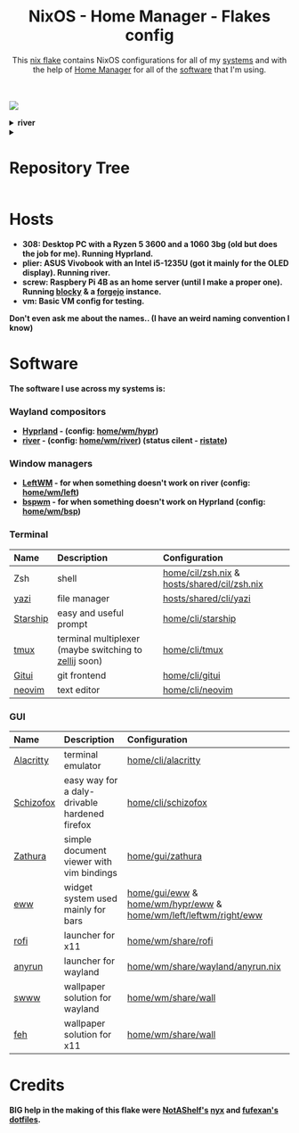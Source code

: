 <h1 align="center"> NixOS - Home Manager - Flakes config </h1>

<div align="center">
    This <a href="https://nixos.wiki/wiki/Flakes ">nix flake</a> contains NixOS configurations for all of my <a href="#Hosts" />systems</a> and with the help of <a href="https://github.com/nix-community/home-manager">Home Manager</a> for all of the <a href="#Software" >software</a> that I'm using. 
</div><br/><br/>

![](.github/assets/Screenshot-2024-08-28_11:20:29.png)

<details><summary><b>river</summary>

![](.github/assets/Screenshot-2024-09-03_15:17:15.png)

</details>


<details>
    <summary><h1>Repository Tree</h1></summary>

```nix
.
├── checks
│   └── default.nix
├── derivations
│   ├── binsider.nix
│   ├── KeyboardVisualizer.nix
│   ├── rmpc.nix
│   └── zohoMail.nix
├── home
│   ├── cli
│   │   ├── zzz
│   │   │   ├── dapu.nix
│   │   │   └── default.nix
│   │   ├── age.nix
│   │   ├── btop.nix
│   │   ├── default.nix
│   │   ├── git.nix
│   │   ├── gitui.nix
│   │   ├── lazygit.nix
│   │   ├── leetcode_cli.nix
│   │   ├── starship.nix
│   │   ├── tmux.nix
│   │   ├── zellij.nix
│   │   └── zsh.nix
│   ├── dev
│   │   ├── c.nix
│   │   ├── default.nix
│   │   ├── go.nix
│   │   ├── java.nix
│   │   ├── js.nix
│   │   ├── lua.nix
│   │   ├── nix.nix
│   │   ├── php.nix
│   │   ├── python.nix
│   │   ├── rust.nix
│   │   └── zig.nix
│   ├── editors
│   │   ├── emacs
│   │   │   ├── crol.el
│   │   │   ├── default.nix
│   │   │   ├── epkgs.nix
│   │   │   └── init.el
│   │   ├── neovim
│   │   │   ├── nvim
│   │   │   │   ├── lua
│   │   │   │   │   ├── lib
│   │   │   │   │   │   └── nivm_tree_git_open.lua
│   │   │   │   │   ├── plugins
│   │   │   │   │   │   ├── brrr.lua
│   │   │   │   │   │   ├── cmp.lua
│   │   │   │   │   │   ├── colorizer.lua
│   │   │   │   │   │   ├── comment.lua
│   │   │   │   │   │   ├── conform.lua
│   │   │   │   │   │   ├── discord.lua
│   │   │   │   │   │   ├── dressing.lua
│   │   │   │   │   │   ├── feline.lua
│   │   │   │   │   │   ├── gitsigns.lua
│   │   │   │   │   │   ├── harpoon.lua
│   │   │   │   │   │   ├── ibl.lua
│   │   │   │   │   │   ├── init.lua
│   │   │   │   │   │   ├── lsp.lua
│   │   │   │   │   │   ├── markdown_preview.lua
│   │   │   │   │   │   ├── noice.lua
│   │   │   │   │   │   ├── nvimtree.lua
│   │   │   │   │   │   ├── oil.lua
│   │   │   │   │   │   ├── telescope.lua
│   │   │   │   │   │   ├── term.lua
│   │   │   │   │   │   ├── theme.lua
│   │   │   │   │   │   ├── treesitter.lua
│   │   │   │   │   │   └── zen.lua
│   │   │   │   │   ├── binds.lua
│   │   │   │   │   ├── init_lazy.lua
│   │   │   │   │   └── set.lua
│   │   │   │   ├── init.lua
│   │   │   │   ├── lazy-lock.json
│   │   │   │   └── LICENSE
│   │   │   └── default.nix
│   │   └── default.nix
│   ├── gui
│   │   ├── eww
│   │   │   ├── eww
│   │   │   │   ├── board
│   │   │   │   │   ├── board.scss
│   │   │   │   │   ├── board.yuck
│   │   │   │   │   ├── player-info.scss
│   │   │   │   │   ├── player-info.yuck
│   │   │   │   │   ├── power_menu.scss
│   │   │   │   │   └── power_menu.yuck
│   │   │   │   ├── images
│   │   │   │   │   ├── alacritty.png
│   │   │   │   │   ├── discord.png
│   │   │   │   │   ├── gimp.png
│   │   │   │   │   ├── github.png
│   │   │   │   │   ├── gpt.png
│   │   │   │   │   ├── lutris.png
│   │   │   │   │   ├── mousepad.png
│   │   │   │   │   ├── nvim.png
│   │   │   │   │   ├── qute.png
│   │   │   │   │   ├── reddit.png
│   │   │   │   │   ├── schizofox.png
│   │   │   │   │   ├── spotify.png
│   │   │   │   │   ├── steam.png
│   │   │   │   │   ├── thunar.png
│   │   │   │   │   ├── twitch.png
│   │   │   │   │   ├── twitter.png
│   │   │   │   │   ├── vbox.png
│   │   │   │   │   ├── vscodium.png
│   │   │   │   │   ├── x.png
│   │   │   │   │   └── youtube.png
│   │   │   │   ├── settings_board
│   │   │   │   │   ├── set_board.scss
│   │   │   │   │   └── set_board.yuck
│   │   │   │   ├── eww.scss
│   │   │   │   └── eww.yuck
│   │   │   ├── scripts
│   │   │   │   ├── dcc.nix
│   │   │   │   ├── default.nix
│   │   │   │   ├── player.nix
│   │   │   │   ├── volume.nix
│   │   │   │   └── weather.c
│   │   │   └── default.nix
│   │   ├── term_emulators
│   │   │   ├── ghostty_shaders
│   │   │   │   ├── crt.glsl
│   │   │   │   └── snow.glsl
│   │   │   ├── alacritty.nix
│   │   │   ├── default.nix
│   │   │   ├── foot.nix
│   │   │   ├── ghostty.nix
│   │   │   └── wezterm.nix
│   │   ├── default.nix
│   │   ├── KeyboardVisualizer.nix
│   │   ├── nextcloud.nix
│   │   ├── obs.nix
│   │   ├── schizofox.nix
│   │   ├── spotify.nix
│   │   ├── zathura.nix
│   │   └── zoho.nix
│   ├── misc
│   │   ├── rmpc
│   │   │   ├── config.ron
│   │   │   ├── default.nix
│   │   │   └── theme.ron
│   │   ├── agenix.nix
│   │   ├── default.nix
│   │   ├── gtk.nix
│   │   ├── mangohud.nix
│   │   ├── mpd.nix
│   │   └── xdg.nix
│   ├── profiles
│   │   ├── crolbar
│   │   │   ├── default.nix
│   │   │   └── shell_aliases.nix
│   │   ├── kubo
│   │   │   ├── default.nix
│   │   │   └── shell_aliases.nix
│   │   ├── plier
│   │   │   ├── default.nix
│   │   │   └── shell_aliases.nix
│   │   ├── pvm
│   │   │   ├── default.nix
│   │   │   ├── programs.nix
│   │   │   └── shell_aliases.nix
│   │   ├── screw
│   │   │   ├── default.nix
│   │   │   └── shell_aliases.nix
│   │   └── home.nix
│   ├── wm
│   │   ├── bsp
│   │   │   ├── eww
│   │   │   │   ├── scripts
│   │   │   │   │   ├── bsp.nix
│   │   │   │   │   ├── default.nix
│   │   │   │   │   └── pulse.nix
│   │   │   │   ├── default.nix
│   │   │   │   ├── eww.scss
│   │   │   │   └── eww.yuck
│   │   │   ├── default.nix
│   │   │   ├── polybar.nix
│   │   │   └── sxhkd.nix
│   │   ├── hypr
│   │   │   ├── eww
│   │   │   │   ├── scripts
│   │   │   │   │   ├── default.nix
│   │   │   │   │   ├── hyprland.c
│   │   │   │   │   ├── hyprland.nix
│   │   │   │   │   ├── workspace_scroll.c
│   │   │   │   │   └── workspace_scroll.nix
│   │   │   │   ├── default.nix
│   │   │   │   ├── eww.scss
│   │   │   │   └── eww.yuck
│   │   │   ├── scripts
│   │   │   │   ├── default.nix
│   │   │   │   ├── dispatch.c
│   │   │   │   └── dispatch.nix
│   │   │   ├── binds.nix
│   │   │   ├── default.nix
│   │   │   └── settings.nix
│   │   ├── i3
│   │   │   ├── binds.nix
│   │   │   ├── default.nix
│   │   │   └── kb.nix
│   │   ├── left
│   │   │   ├── eww
│   │   │   │   ├── btm_tray
│   │   │   │   │   ├── btm_tray.scss
│   │   │   │   │   └── btm_tray.yuck
│   │   │   │   ├── tags
│   │   │   │   │   ├── tags.scss
│   │   │   │   │   └── tags.yuck
│   │   │   │   ├── eww.scss
│   │   │   │   └── eww.yuck
│   │   │   ├── binds.nix
│   │   │   ├── default.nix
│   │   │   ├── kb.nix
│   │   │   ├── settings.nix
│   │   │   └── workspace_scroll.nix
│   │   ├── niri
│   │   │   ├── eww
│   │   │   │   ├── bar
│   │   │   │   │   ├── bar.scss
│   │   │   │   │   └── bar.yuck
│   │   │   │   ├── btm_tray
│   │   │   │   │   ├── btm_tray.scss
│   │   │   │   │   └── btm_tray.yuck
│   │   │   │   ├── scripts
│   │   │   │   │   ├── default.nix
│   │   │   │   │   └── niri.nix
│   │   │   │   ├── tags
│   │   │   │   │   ├── tags.scss
│   │   │   │   │   └── tags.yuck
│   │   │   │   ├── default.nix
│   │   │   │   ├── eww.scss
│   │   │   │   └── eww.yuck
│   │   │   ├── binds.nix
│   │   │   ├── default.nix
│   │   │   ├── keyboardGrabber.nix
│   │   │   └── settings.nix
│   │   ├── river
│   │   │   ├── eww
│   │   │   │   ├── btm_tray
│   │   │   │   │   ├── btm_tray.scss
│   │   │   │   │   └── btm_tray.yuck
│   │   │   │   ├── scripts
│   │   │   │   │   ├── default.nix
│   │   │   │   │   ├── ristate.c
│   │   │   │   │   └── ristate.nix
│   │   │   │   ├── tags
│   │   │   │   │   ├── tags.scss
│   │   │   │   │   └── tags.yuck
│   │   │   │   ├── default.nix
│   │   │   │   ├── eww.scss
│   │   │   │   └── eww.yuck
│   │   │   ├── binds.nix
│   │   │   ├── default.nix
│   │   │   ├── kanshi.nix
│   │   │   ├── settings.nix
│   │   │   └── way_displays.nix
│   │   ├── share
│   │   │   ├── binds
│   │   │   │   ├── default.nix
│   │   │   │   ├── helpers.nix
│   │   │   │   └── river.nix
│   │   │   ├── rofi
│   │   │   │   ├── default.nix
│   │   │   │   └── spotlight-dark.rasi
│   │   │   ├── scripts
│   │   │   │   ├── default.nix
│   │   │   │   ├── default-sink.nix
│   │   │   │   ├── pulse.nix
│   │   │   │   ├── rgb.nix
│   │   │   │   ├── volSock.nix
│   │   │   │   └── volume.nix
│   │   │   ├── wall
│   │   │   │   ├── wallpapers
│   │   │   │   │   ├── wall0.png
│   │   │   │   │   ├── wall1.png
│   │   │   │   │   └── wall3.png
│   │   │   │   ├── default.nix
│   │   │   │   └── wall.nix
│   │   │   ├── wayland
│   │   │   │   ├── anyrun.nix
│   │   │   │   └── default.nix
│   │   │   ├── x11
│   │   │   │   └── default.nix
│   │   │   ├── dunst.nix
│   │   │   └── picom.nix
│   │   ├── sway
│   │   │   ├── binds.nix
│   │   │   ├── default.nix
│   │   │   └── settings.nix
│   │   └── xfwm
│   │       └── default.nix
│   ├── default.nix
│   └── user_modules.nix
├── hosts
│   ├── 308
│   │   ├── servers
│   │   │   ├── default.nix
│   │   │   └── syncthing.nix
│   │   ├── audio.nix
│   │   ├── boot.nix
│   │   ├── default.nix
│   │   ├── fs.nix
│   │   ├── hardware.nix
│   │   ├── net.nix
│   │   ├── programs.nix
│   │   ├── security.nix
│   │   ├── services.nix
│   │   └── user.nix
│   ├── plier
│   │   ├── servers
│   │   │   ├── default.nix
│   │   │   └── syncthing.nix
│   │   ├── audio.nix
│   │   ├── boot.nix
│   │   ├── default.nix
│   │   ├── fs.nix
│   │   ├── hardware.nix
│   │   ├── net.nix
│   │   ├── programs.nix
│   │   ├── security.nix
│   │   ├── services.nix
│   │   └── user.nix
│   ├── screw
│   │   ├── servers
│   │   │   ├── blocky.nix
│   │   │   ├── default.nix
│   │   │   ├── forge.nix
│   │   │   ├── freshrss.nix
│   │   │   ├── grafana.nix
│   │   │   ├── nfs.nix
│   │   │   ├── nginx.nix
│   │   │   ├── prometheus.nix
│   │   │   └── tailscale.nix
│   │   ├── boot.nix
│   │   ├── default.nix
│   │   ├── fs.nix
│   │   ├── hardware.nix
│   │   ├── net.nix
│   │   ├── security.nix
│   │   ├── services.nix
│   │   └── user.nix
│   ├── shared
│   │   ├── cli
│   │   │   ├── default.nix
│   │   │   ├── yazi.nix
│   │   │   └── zsh.nix
│   │   ├── dev
│   │   │   └── default.nix
│   │   ├── gamer
│   │   │   ├── default.nix
│   │   │   ├── nix-ld.nix
│   │   │   └── steam.nix
│   │   ├── gui
│   │   │   ├── default.nix
│   │   │   ├── fonts.nix
│   │   │   ├── qt.nix
│   │   │   ├── thunar.nix
│   │   │   └── xdg.nix
│   │   ├── virt
│   │   │   └── default.nix
│   │   ├── agenix.nix
│   │   ├── default.nix
│   │   ├── env.nix
│   │   ├── locales.nix
│   │   └── nix.nix
│   ├── vm
│   │   ├── boot.nix
│   │   ├── default.nix
│   │   ├── fs.nix
│   │   ├── net.nix
│   │   ├── security.nix
│   │   ├── services.nix
│   │   └── user.nix
│   └── default.nix
├── lib
│   ├── bindsTranslator.nix
│   ├── default.nix
│   ├── sys_builders.nix
│   ├── utils.nix
│   └── writers.nix
├── modules
│   ├── hm
│   │   ├── cbinds.nix
│   │   └── default.nix
│   └── nixos
│       ├── default.nix
│       └── syncthing.nix
├── secrets
│   ├── freshRSSpass.age
│   ├── git.age
│   ├── leet.age
│   └── secrets.nix
├── templates
│   ├── bb
│   │   └── flake.nix
│   ├── bbe
│   │   └── flake.nix
│   ├── c-make
│   │   ├── flake.nix
│   │   ├── main.c
│   │   ├── Makefile
│   │   └── package.nix
│   ├── rust-parts
│   │   ├── src
│   │   │   └── main.rs
│   │   ├── Cargo.lock
│   │   ├── Cargo.toml
│   │   └── flake.nix
│   └── default.nix
├── devShell.nix
├── flake.lock
├── flake.nix
├── LICENSE
├── overlays.nix
├── README.md
├── shell.nix
└── TODO.md

90 directories, 329 files

```

</details>

# Hosts

-   **308**: Desktop PC with a Ryzen 5 3600 and a 1060 3bg (old but does the job for me). Running Hyprland.
-   **plier**: ASUS Vivobook with an Intel i5-1235U (got it mainly for the OLED display). Running river.
-   **screw**: Raspbery Pi 4B as an home server (until I make a proper one). Running [blocky](https://github.com/0xERR0R/blocky) & a [forgejo](https://forgejo.org/) instance.
-   **vm**: Basic VM config for testing.

Don't even ask me about the names.. (I have an weird naming convention I know)

# Software

The software I use across my systems is:

### Wayland compositors

-   [Hyprland](https://github.com/hyprwm/Hyprland) - (config: [home/wm/hypr](home/wm/hypr))
-   [river](https://isaacfreund.com/software/river/) - (config: [home/wm/river](home/wm/river)) (status cilent - [ristate](https://github.com/crolbar/ristate))

### Window managers

-   [LeftWM](https://github.com/leftwm/leftwm) - for when something doesn't work on river (config: [home/wm/left](home/wm/left))
-   [bspwm](https://github.com/baskerville/bspwm) - for when something doesn't work on Hyprland (config: [home/wm/bsp](home/wm/bsp))

### Terminal

| Name                                             | Description                                                                                   | Configuration                                                                               |
| :----------------------------------------------- | :-------------------------------------------------------------------------------------------- | :------------------------------------------------------------------------------------------ |
| Zsh                                              | shell                                                                                         | [home/cil/zsh.nix](home/cli/zsh.nix) & [hosts/shared/cil/zsh.nix](hosts/shared/cli/zsh.nix) |
| [yazi](https://github.com/sxyazi/yazi)           | file manager                                                                                  | [hosts/shared/cli/yazi](hosts/shared/cli/yazi.nix)                                          |
| [Starship](https://github.com/starship/starship) | easy and useful prompt                                                                        | [home/cli/starship](home/cli/starship.nix)                                                  |
| [tmux](https://github.com/tmux/tmux)             | terminal multiplexer (maybe switching to [zellij](https://github.com/zellij-org/zellij) soon) | [home/cli/tmux](home/cli/tmux.nix)                                                          |
| [Gitui](https://github.com/extrawurst/gitui)     | git frontend                                                                                  | [home/cli/gitui](home/cli/gitui.nix)                                                        |
| [neovim](https://github.com/neovim/neovim)       | text editor                                                                                   | [home/cli/neovim](home/cli/neovim)                                                          |

### GUI

| Name                                                | Description                                   | Configuration                                                                                                                        |
| :-------------------------------------------------- | :-------------------------------------------- | :----------------------------------------------------------------------------------------------------------------------------------- |
| [Alacritty](https://github.com/alacritty/alacritty) | terminal emulator                             | [home/cli/alacritty](home/gui/term_emulators/alacritty.nix)                                                                          |
| [Schizofox](https://github.com/schizofox/schizofox) | easy way for a daly-drivable hardened firefox | [home/cli/schizofox](home/gui/schizofox.nix)                                                                                         |
| [Zathura](https://github.com/pwmt/zathura)          | simple document viewer with vim bindings      | [home/gui/zathura](home/gui/zathura.nix)                                                                                             |
| [eww](https://github.com/elkowar/eww)               | widget system used mainly for bars            | [home/gui/eww](home/gui/eww) & [home/wm/hypr/eww](home/wm/hypr/eww) & [home/wm/left/leftwm/right/eww](home/wm/left/leftwm/right/eww) |
| [rofi](https://github.com/davatorium/rofi)          | launcher for x11                              | [home/wm/share/rofi](home/wm/share/rofi)                                                                                             |
| [anyrun](https://github.com/anyrun-org/anyrun)      | launcher for wayland                          | [home/wm/share/wayland/anyrun.nix](home/wm/share/wayland/anyrun.nix)                                                                 |
| [swww](https://github.com/LGFae/swww)               | wallpaper solution for wayland                | [home/wm/share/wall](home/wm/share/wall)                                                                                             |
| [feh](https://github.com/derf/feh)                  | wallpaper solution for x11                    | [home/wm/share/wall](home/wm/share/wall)                                                                                             |

# Credits

**BIG** help in the making of this flake were [NotAShelf's](https://github.com/NotAShelf) [nyx](https://github.com/NotAShelf/nyx) and [fufexan's](https://github.com/fufexan) [dotfiles](https://github.com/fufexan/dotfiles).
